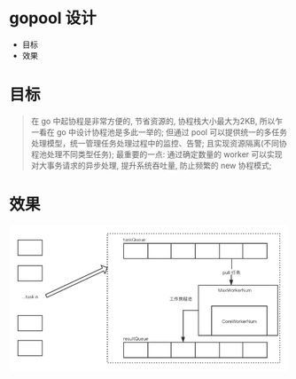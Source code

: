 # gopool 设计
* 目标
* 效果

# 目标
> 在 go 中起协程是非常方便的, 节省资源的, 协程栈大小最大为2KB, 所以乍一看在 go 中设计协程池是多此一举的;
> 但通过 pool 可以提供统一的多任务处理模型，统一管理任务处理过程中的监控、告警;
> 且实现资源隔离(不同协程池处理不同类型任务);
> 最重要的一点: 通过确定数量的 worker 可以实现对大事务请求的异步处理, 提升系统吞吐量, 防止频繁的 new 协程模式;

# 效果
![效果](效果.png)

